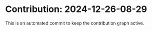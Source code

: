 # Contribution: 2024-12-26-08-29
This is an automated commit to keep the contribution graph active.
